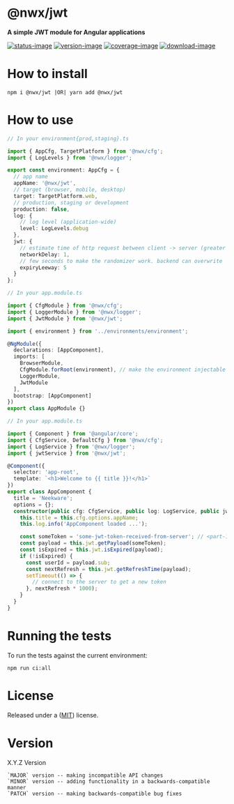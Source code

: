 # @nwx/jwt

**A simple JWT module for Angular applications**

[![status-image]][status-link]
[![version-image]][version-link]
[![coverage-image]][coverage-link]
[![download-image]][download-link]

# How to install

    npm i @nwx/jwt |OR| yarn add @nwx/jwt

# How to use

```typescript
// In your environment{prod,staging}.ts

import { AppCfg, TargetPlatform } from '@nwx/cfg';
import { LogLevels } from '@nwx/logger';

export const environment: AppCfg = {
  // app name
  appName: '@nwx/jwt',
  // target (browser, mobile, desktop)
  target: TargetPlatform.web,
  // production, staging or development
  production: false,
  log: {
    // log level (application-wide)
    level: LogLevels.debug
  },
  jwt: {
    // estimate time of http request between client -> server (greater than zero)
    networkDelay: 1,
    // few seconds to make the randomizer work. backend can overwrite
    expiryLeeway: 5
  }
};
```

```typescript
// In your app.module.ts

import { CfgModule } from '@nwx/cfg';
import { LoggerModule } from '@nwx/logger';
import { JwtModule } from '@nwx/jwt';

import { environment } from '../environments/environment';

@NgModule({
  declarations: [AppComponent],
  imports: [
    BrowserModule,
    CfgModule.forRoot(environment), // make the environment injectable
    LoggerModule,
    JwtModule
  ],
  bootstrap: [AppComponent]
})
export class AppModule {}
```

```typescript
// In your app.module.ts

import { Component } from '@angular/core';
import { CfgService, DefaultCfg } from '@nwx/cfg';
import { LogService } from '@nwx/logger';
import { jwtService } from '@nwx/jwt';

@Component({
  selector: 'app-root',
  template: `<h1>Welcome to {{ title }}!</h1>`
})
export class AppComponent {
  title = 'Neekware';
  options = {};
  constructor(public cfg: CfgService, public log: LogService, public jwt: JwtService) {
    this.title = this.cfg.options.appName;
    this.log.info('AppComponent loaded ...');

    const someToken = 'some-jwt-token-received-from-server'; // <part-1>.<part-2>.<part-2>
    const payload = this.jwt.getPayload(someToken);
    const isExpired = this.jwt.isExpired(payload);
    if (!isExpired) {
      const userId = payload.sub;
      const nextRefresh = this.jwt.getRefreshTime(payload);
      setTimeout(() => {
        // connect to the server to get a new token
      }, nextRefresh * 1000);
    }
  }
}
```

# Running the tests

To run the tests against the current environment:

    npm run ci:all

# License

Released under a ([MIT](https://github.com/neekware/nwx-jwt/blob/master/LICENSE)) license.

# Version

X.Y.Z Version

    `MAJOR` version -- making incompatible API changes
    `MINOR` version -- adding functionality in a backwards-compatible manner
    `PATCH` version -- making backwards-compatible bug fixes

[status-image]: https://secure.travis-ci.org/neekware/nwx-jwt.png?branch=master
[status-link]: http://travis-ci.org/neekware/nwx-jwt?branch=master
[version-image]: https://img.shields.io/npm/v/@nwx/jwt.svg
[version-link]: https://www.npmjs.com/package/@nwx/jwt
[coverage-image]: https://coveralls.io/repos/neekware/nwx-jwt/badge.svg
[coverage-link]: https://coveralls.io/r/neekware/nwx-jwt
[download-image]: https://img.shields.io/npm/dm/@nwx/jwt.svg
[download-link]: https://www.npmjs.com/package/@nwx/jwt
